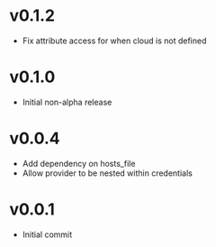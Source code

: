 # v0.1.2
* Fix attribute access for when cloud is not defined

# v0.1.0
* Initial non-alpha release

# v0.0.4
* Add dependency on hosts_file
* Allow provider to be nested within credentials

# v0.0.1
* Initial commit
